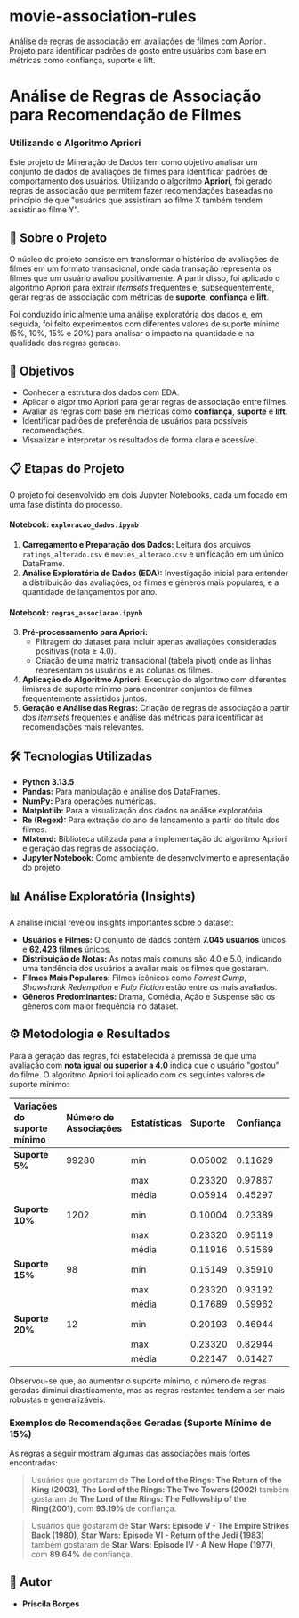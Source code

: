 # movie-association-rules
Análise de regras de associação em avaliações de filmes com Apriori. Projeto para identificar padrões de gosto entre usuários com base em métricas como confiança, suporte e lift.

# Análise de Regras de Associação para Recomendação de Filmes
### Utilizando o Algoritmo Apriori

Este projeto de Mineração de Dados tem como objetivo analisar um conjunto de dados de avaliações de filmes para identificar padrões de comportamento dos usuários. Utilizando o algoritmo **Apriori**, foi gerado regras de associação que permitem fazer recomendações baseadas no princípio de que "usuários que assistiram ao filme X também tendem assistir ao filme Y".

## 📜 Sobre o Projeto

O núcleo do projeto consiste em transformar o histórico de avaliações de filmes em um formato transacional, onde cada transação representa os filmes que um usuário avaliou positivamente. A partir disso, foi aplicado o algoritmo Apriori para extrair *itemsets* frequentes e, subsequentemente, gerar regras de associação com métricas de **suporte**, **confiança** e **lift**.

Foi conduzido inicialmente uma análise exploratória dos dados e, em seguida, foi feito experimentos com diferentes valores de suporte mínimo (5%, 10%, 15% e 20%) para analisar o impacto na quantidade e na qualidade das regras geradas.

## 🎯 Objetivos

- Conhecer a estrutura dos dados com EDA.
- Aplicar o algoritmo Apriori para gerar regras de associação entre filmes.
- Avaliar as regras com base em métricas como **confiança**, **suporte** e **lift**.
- Identificar padrões de preferência de usuários para possíveis recomendações.
- Visualizar e interpretar os resultados de forma clara e acessível.

## 📋 Etapas do Projeto

O projeto foi desenvolvido em dois Jupyter Notebooks, cada um focado em uma fase distinta do processo.

#### **Notebook: `exploracao_dados.ipynb`**

1.  **Carregamento e Preparação dos Dados:** Leitura dos arquivos `ratings_alterado.csv` e `movies_alterado.csv` e unificação em um único DataFrame.
2.  **Análise Exploratória de Dados (EDA):** Investigação inicial para entender a distribuição das avaliações, os filmes e gêneros mais populares, e a quantidade de lançamentos por ano.

#### **Notebook: `regras_associacao.ipynb`**

3.  **Pré-processamento para Apriori:**
    * Filtragem do dataset para incluir apenas avaliações consideradas positivas (nota ≥ 4.0).
    * Criação de uma matriz transacional (tabela pivot) onde as linhas representam os usuários e as colunas os filmes.
4.  **Aplicação do Algoritmo Apriori:** Execução do algoritmo com diferentes limiares de suporte mínimo para encontrar conjuntos de filmes frequentemente assistidos juntos.
5.  **Geração e Análise das Regras:** Criação de regras de associação a partir dos *itemsets* frequentes e análise das métricas para identificar as recomendações mais relevantes.

## 🛠️ Tecnologias Utilizadas

* **Python 3.13.5**
* **Pandas:** Para manipulação e análise dos DataFrames.
* **NumPy:** Para operações numéricas.
* **Matplotlib:** Para a visualização dos dados na análise exploratória.
* **Re (Regex):** Para extração do ano de lançamento a partir do título dos filmes.
* **Mlxtend:** Biblioteca utilizada para a implementação do algoritmo Apriori e geração das regras de associação.
* **Jupyter Notebook:** Como ambiente de desenvolvimento e apresentação do projeto.

## 📊 Análise Exploratória (Insights)

A análise inicial revelou insights importantes sobre o dataset:
* **Usuários e Filmes:** O conjunto de dados contém **7.045 usuários** únicos e **62.423 filmes** únicos.
* **Distribuição de Notas:** As notas mais comuns são 4.0 e 5.0, indicando uma tendência dos usuários a avaliar mais os filmes que gostaram.
* **Filmes Mais Populares:** Filmes icônicos como *Forrest Gump*, *Shawshank Redemption* e *Pulp Fiction* estão entre os mais avaliados.
* **Gêneros Predominantes:** Drama, Comédia, Ação e Suspense são os gêneros com maior frequência no dataset.

## ⚙️ Metodologia e Resultados

Para a geração das regras, foi estabelecida a premissa de que uma avaliação com **nota igual ou superior a 4.0** indica que o usuário "gostou" do filme. O algoritmo Apriori foi aplicado com os seguintes valores de suporte mínimo:

| Variações do suporte mínimo | Número de Associações | Estatísticas | Suporte | Confiança | Lift      |
| :--------------------------- | :-------------------- | :----------- | :------ | :-------- | :-------- |
| **Suporte 5%** | 99280                 | min          | 0.05002 | 0.11629   | 1.02899   |
|                              |                       | max          | 0.23320 | 0.97867   | 9.35148   |
|                              |                       | média        | 0.05914 | 0.45297   | 2.91317   |
| **Suporte 10%** | 1202                  | min          | 0.10004 | 0.23389   | 1.21137   |
|                              |                       | max          | 0.23320 | 0.95119   | 4.68967   |
|                              |                       | média        | 0.11916 | 0.51569   | 2.13345   |
| **Suporte 15%** | 98                    | min          | 0.15149 | 0.35910   | 1.21347   |
|                              |                       | max          | 0.23320 | 0.93192   | 4.10476   |
|                              |                       | média        | 0.17689 | 0.59962   | 2.06119   |
| **Suporte 20%** | 12                    | min          | 0.20193 | 0.46944   | 1.43525   |
|                              |                       | max          | 0.23320 | 0.82944   | 2.67250   |
|                              |                       | média        | 0.22147 | 0.61427   | 1.71203   |

Observou-se que, ao aumentar o suporte mínimo, o número de regras geradas diminui drasticamente, mas as regras restantes tendem a ser mais robustas e generalizáveis.

### Exemplos de Recomendações Geradas (Suporte Mínimo de 15%)

As regras a seguir mostram algumas das associações mais fortes encontradas:

> Usuários que gostaram de **The Lord of the Rings: The Return of the King (2003)**, **The Lord of the Rings: The Two Towers (2002)** também gostaram de **The Lord of the Rings: The Fellowship of the Ring(2001)**, com **93.19%** de confiança.

> Usuários que gostaram de **Star Wars: Episode V - The Empire Strikes Back (1980)**, **Star Wars: Episode VI - Return of the Jedi (1983)** também gostaram de **Star Wars: Episode IV - A New Hope (1977)**, com **89.64%** de confiança.


## 👤 Autor

* **Priscila Borges**
